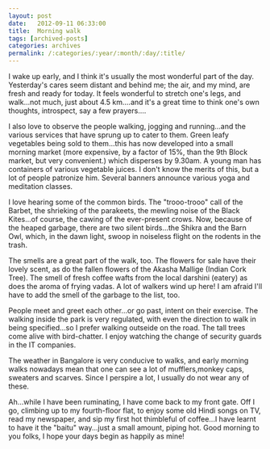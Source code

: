 ```yaml
---
layout: post
date:	2012-09-11 06:33:00
title:  Morning walk
tags: [archived-posts]
categories: archives
permalink: /:categories/:year/:month/:day/:title/
---
```

I wake up early, and I think it's usually the most wonderful part of the day. Yesterday's cares seem distant and behind me; the air, and my mind, are fresh and ready for today. It feels wonderful to stretch one's legs, and walk...not much, just about 4.5 km....and it's a great time to think one's own thoughts, introspect, say a few prayers....

I also love to observe the people walking, jogging and running...and the various services that have sprung up to cater to them. Green leafy vegetables being sold to them...this has now developed into a small morning market (more expensive, by a factor of 15%, than the 9th Block market, but very convenient.) which disperses by 9.30am. A young man has containers of various vegetable juices. I don't know the merits of this, but a lot of people patronize him. Several banners announce various yoga and meditation classes. 

I love hearing some of the common birds. The "trooo-trooo" call of the Barbet, the shrieking of the parakeets, the mewling noise of the Black Kites...of course, the cawing of the ever-present crows. Now, because of the heaped garbage, there are two silent birds...the Shikra and the Barn Owl, which, in the dawn light, swoop in noiseless flight on the rodents in the trash.

The smells are a great part of the walk, too. The flowers for sale have their lovely scent, as do the fallen flowers of the Akasha Mallige (Indian Cork Tree). The smell of fresh coffee wafts from the local darshini (eatery) as does the aroma of frying vadas.  A lot of walkers wind up here! I am afraid I'll have to add the smell of the garbage to the list, too.

People meet and greet each other...or go past, intent on their exercise. The walking inside the park is very regulated, with even the direction to walk in being specified...so I prefer walking outseide on the road. The tall trees come alive with bird-chatter. I enjoy watching the change of security guards in the IT companies. 

The weather in Bangalore is very conducive to walks, and early morning walks nowadays mean that one can see a lot of mufflers,monkey caps, sweaters and scarves. Since I perspire a lot, I usually do not wear any of these.

Ah...while I have been ruminating, I have come back to my front gate. Off I go, climbing up to my fourth-floor flat, to enjoy some old Hindi songs on TV, read my newspaper, and sip my first hot thimbleful of coffee...I have learnt to have it the "baitu" way...just a small amount, piping hot. Good morning to you folks, I hope your days begin as happily as mine!
